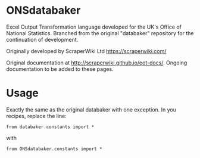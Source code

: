# ONSdatabaker
Excel Output Transformation language developed for the UK's Office of National Statistics. Branched from the original "databaker" repository for the continuation of development.

Originally developed by ScraperWiki Ltd https://scraperwiki.com/

Original documentation at http://scraperwiki.github.io/eot-docs/. Ongoing documentation to be added to these pages.

# Usage

Exactly the same as the original databaker with one exception. In you recipes, replace the line:

```from databaker.constants import *```

with

```from ONSdatabaker.constants import *```
